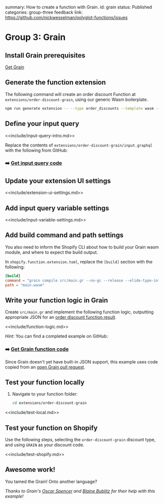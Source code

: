 summary: How to create a function with Grain.
id: grain
status: Published
categories: group-three
feedback link: https://github.com/nickwesselman/polyglot-functions/issues

# Group 3: Grain

## Install Grain prerequisites

[Get Grain](https://grain-lang.org/docs/getting_grain)

## Generate the function extension

The following command will create an order discount Function at `extensions/order-discount-grain`, using our generic Wasm boilerplate.

```bash
npm run generate extension -- --type order_discounts --template wasm --name order-discount-grain
```

## Define your input query

<<include/input-query-intro.md>>

Replace the contents of `extensions/order-discount-grain/input.graphql` with the following from GitHub:

### ➡️ [Get input query code](https://github.com/nickwesselman/polyglot-functions/blob/main/extensions/order-discount-grain/input.graphql)

## Update your extension UI settings

<<include/extension-ui-settings.md>>

## Add input query variable settings

<<include/input-variable-settings.md>>

## Add build command and path settings

You also need to inform the Shopify CLI about how to build your Grain wasm module, and where to expect the build output.

In `shopify.function.extension.toml`, replace the `[build]` section with the following:

```toml
[build]
command = "grain compile src/main.gr --no-gc --release --elide-type-info -o main.wasm"
path = "main.wasm"
```

## Write your function logic in Grain

Create `src/main.gr` and implement the following function logic, outputting appropriate JSON for an [order discount function result](https://shopify.dev/docs/api/functions/reference/order-discounts/graphql/functionresult).

<<include/function-logic.md>>

_Hint_: You can find a completed example on GitHub:

### ➡️ [Get Grain function code](https://github.com/nickwesselman/polyglot-functions/tree/main/extensions/order-discount-grain/src)

Since Grain doesn't yet have built-in JSON support, this example uses code copied from an [open Grain pull request](https://github.com/grain-lang/grain/pull/1133).

## Test your function locally

1. Navigate to your function folder:

    ```bash
    cd extensions/order-discount-grain
    ```

<<include/test-local.md>>

## Test your function on Shopify

Use the following steps, selecting the `order-discount-grain` discount type, and using `GRAIN` as your discount code.

<<include/test-shopify.md>>

## Awesome work!

You tamed the Grain! Onto another language?

_Thanks to Grain's [Oscar Spencer](https://github.com/ospencer) and [Blaine Bublitz](https://github.com/phated) for their help with this example!_